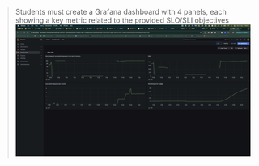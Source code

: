 > Students must create a Grafana dashboard with 4 panels, each showing a key metric related to the provided SLO/SLI objectives
![grafana dashboard](./grafana_dashboard.png)
